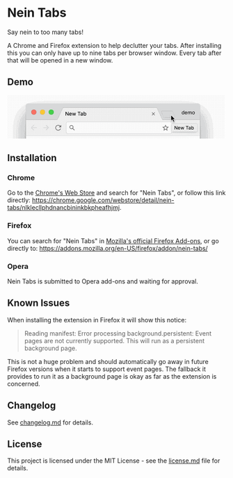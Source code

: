 # Nein Tabs

Say nein to too many tabs!

A Chrome and Firefox extension to help declutter your tabs.
After installing this you can only have up to nine tabs per browser window.
Every tab after that will be opened in a new window.

## Demo

![Nein Tabs Demo](https://github.com/christophgockel/nein-tabs/raw/master/demo.gif)


## Installation

### Chrome

Go to the [Chrome's Web Store](https://chrome.google.com/webstore/category/extensions) and search for "Nein Tabs", or follow this link directly: https://chrome.google.com/webstore/detail/nein-tabs/nlklecllphdnancbininkbkpheafhjmj.


### Firefox

You can search for "Nein Tabs" in [Mozilla's official Firefox Add-ons](https://addons.mozilla.org/en-US/firefox/extensions/), or go directly to: https://addons.mozilla.org/en-US/firefox/addon/nein-tabs/


### Opera

Nein Tabs is submitted to Opera add-ons and waiting for approval.


## Known Issues

When installing the extension in Firefox it will show this notice:

> Reading manifest: Error processing background.persistent: Event pages are not currently supported. This will run as a persistent background page.

This is not a huge problem and should automatically go away in future Firefox versions when it starts to support event pages.
The fallback it provides to run it as a background page is okay as far as the extension is concerned.


## Changelog

See [changelog.md](changelog.md) for details.


## License

This project is licensed under the MIT License - see the [license.md](license.md) file for details.
